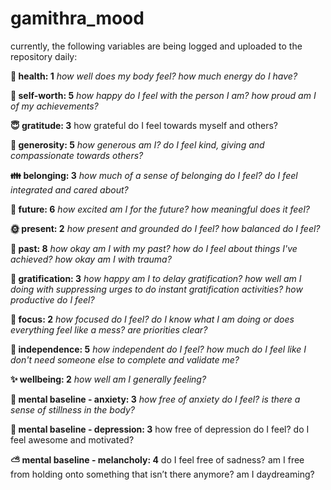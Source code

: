 # gamithra_mood
currently, the following variables are being logged and uploaded to the repository daily:

**🔋 health: 1**
*how well does my body feel? how much energy do I have?*

**🥇 self-worth: 5**
*how happy do I feel with the person I am? how proud am I of my achievements?*

**😇 gratitude: 3**
how grateful do I feel towards myself and others?

**💝 generosity: 5**
*how generous am I? do I feel kind, giving and compassionate towards others?*

**👪 belonging: 3**
*how much of a sense of belonging do I feel? do I feel integrated and cared about?*

**🙂 future: 6**
*how excited am I for the future? how meaningful does it feel?*

**🌞 present: 2**
*how present and grounded do I feel? how balanced do I feel?*

**🎥 past: 8**
*how okay am I with my past? how do I feel about things I've achieved? how okay am I with trauma?*

**🧪 gratification: 3**
*how happy am I to delay gratification? how well am I doing with suppressing urges to do instant gratification activities? how productive do I feel?*

**📌 focus: 2**
*how focused do I feel? do I know what I am doing or does everything feel like a mess? are priorities clear?*

**🥰 independence: 5**
*how independent do I feel? how much do I feel like I don't need someone else to complete and validate me?*

**✨ wellbeing: 2**
*how well am I generally feeling?*

**🍃 mental baseline - anxiety: 3**
*how free of anxiety do I feel? is there a sense of stillness in the body?*

**🌻 mental baseline - depression: 3**
how free of depression do I feel? do I feel awesome and motivated?

**⛅ mental baseline - melancholy: 4**
do I feel free of sadness? am I free from holding onto something that isn’t there anymore? am I daydreaming?

